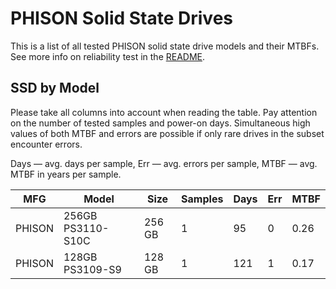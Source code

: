 PHISON Solid State Drives
=========================

This is a list of all tested PHISON solid state drive models and their MTBFs. See
more info on reliability test in the [README](https://github.com/linuxhw/SMART).

SSD by Model
------------

Please take all columns into account when reading the table. Pay attention on the
number of tested samples and power-on days. Simultaneous high values of both MTBF
and errors are possible if only rare drives in the subset encounter errors.

Days   — avg. days per sample,
Err    — avg. errors per sample,
MTBF   — avg. MTBF in years per sample.

| MFG       | Model              | Size   | Samples | Days  | Err   | MTBF   |
|-----------|--------------------|--------|---------|-------|-------|--------|
| PHISON    | 256GB PS3110-S10C  | 256 GB | 1       | 95    | 0     | 0.26   |
| PHISON    | 128GB PS3109-S9    | 128 GB | 1       | 121   | 1     | 0.17   |
